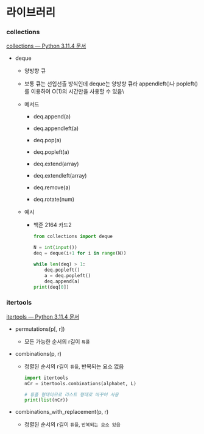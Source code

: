 # 라이브러리

### collections

[collections — Python 3.11.4 문서](https://docs.python.org/ko/3/library/collections.html)

- deque
  
  - 양방향 큐
  
  - 보통 큐는 선입선출 방식인데 deque는 양방향 큐라 appendleft()나 popleft()를 이용하여 O(1)의 시간만을 사용할 수 있음\
  
  - 메서드
    
    - deq.append(a)
    
    - deq.appendleft(a)
    
    - deq.pop(a)
    
    - deq.popleft(a)
    
    - deq.extend(array)
    
    - deq.extendleft(array)
    
    - deq.remove(a)
    
    - deq.rotate(num)
  
  - 예시
    
    - 백준 2164 카드2
      
      ```python
      from collections import deque
      
      N = int(input())
      deq = deque(i+1 for i in range(N))
      
      while len(deq) > 1:
          deq.popleft()
          a = deq.popleft()
          deq.append(a)
      print(deq[0])
      ```

### itertools

[itertools — Python 3.11.4 문서](https://docs.python.org/ko/3/library/itertools.html)

- permutations(p[, r])
  
  - 모든 가능한 순서의 r길이 `튜플`

- combinations(p, r)
  
  - 정렬된 순서의 r길이 `튜플`, 반복되는 요소 없음
    
    ```python
    import itertools
    nCr = itertools.combinations(alphabet, L)
    
    # 튜플 형태이므로 리스트 형태로 바꾸어 사용
    print(list(nCr))
    ```

- combinations_with_replacement(p, r)
  
  - 정렬된 순서의 r길이 `튜플`, `반복되는 요소 있음`